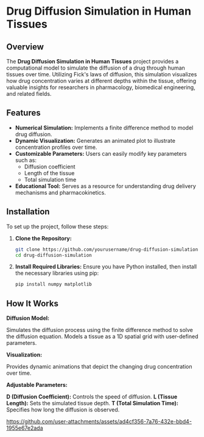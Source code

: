 # Drug Diffusion Simulation in Human Tissues

## Overview
The **Drug Diffusion Simulation in Human Tissues** project provides a computational model to simulate the diffusion of a drug through human tissues over time. Utilizing Fick's laws of diffusion, this simulation visualizes how drug concentration varies at different depths within the tissue, offering valuable insights for researchers in pharmacology, biomedical engineering, and related fields.

## Features
- **Numerical Simulation:** Implements a finite difference method to model drug diffusion.
- **Dynamic Visualization:** Generates an animated plot to illustrate concentration profiles over time.
- **Customizable Parameters:** Users can easily modify key parameters such as:
  - Diffusion coefficient
  - Length of the tissue
  - Total simulation time
- **Educational Tool:** Serves as a resource for understanding drug delivery mechanisms and pharmacokinetics.

## Installation
To set up the project, follow these steps:

1. **Clone the Repository:**
   ```bash
   git clone https://github.com/yourusername/drug-diffusion-simulation.git
   cd drug-diffusion-simulation
   ```

2. **Install Required Libraries:**
   Ensure you have Python installed, then install the necessary libraries using pip:
   ```bash
   pip install numpy matplotlib
   ```

## How It Works
**Diffusion Model:**

Simulates the diffusion process using the finite difference method to solve the diffusion equation.
Models a tissue as a 1D spatial grid with user-defined parameters.

**Visualization:**

Provides dynamic animations that depict the changing drug concentration over time.

**Adjustable Parameters:**

**D (Diffusion Coefficient):** Controls the speed of diffusion.
**L (Tissue Length):** Sets the simulated tissue depth.
**T (Total Simulation Time):** Specifies how long the diffusion is observed.


https://github.com/user-attachments/assets/ad4cf356-7a76-432e-bbd4-1955e67e2ada


